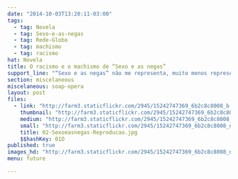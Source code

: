 ```yaml
---
date: "2014-10-03T13:20:11-03:00"
tags:
  - tag: Novela
  - tag: Sexo-e-as-negas
  - tag: Rede-Globo
  - tag: machismo
  - tag: racismo
hat: Novela
title: O racismo e o machismo de “Sexo e as negas”
support_line: "“Sexo e as negas” não me representa, muito menos representa as mulheres negras desse país."
section: miscelaneous
miscelaneous: soap-opera
layout: post
files:
  - link: "http://farm3.staticflickr.com/2945/15242747369_6b2c8c8008_b.jpg"
    thumbnail: "http://farm3.staticflickr.com/2945/15242747369_6b2c8c8008_t.jpg"
    medium: "http://farm3.staticflickr.com/2945/15242747369_6b2c8c8008_z.jpg"
    small: "http://farm3.staticflickr.com/2945/15242747369_6b2c8c8008_n.jpg"
    title: 02-Sexoeasnegas-Reproducao.jpg
    $$hashKey: 01O
published: true
images_hd: "http://farm3.staticflickr.com/2945/15242747369_6b2c8c8008_n.jpg"
menu: future

---
```

